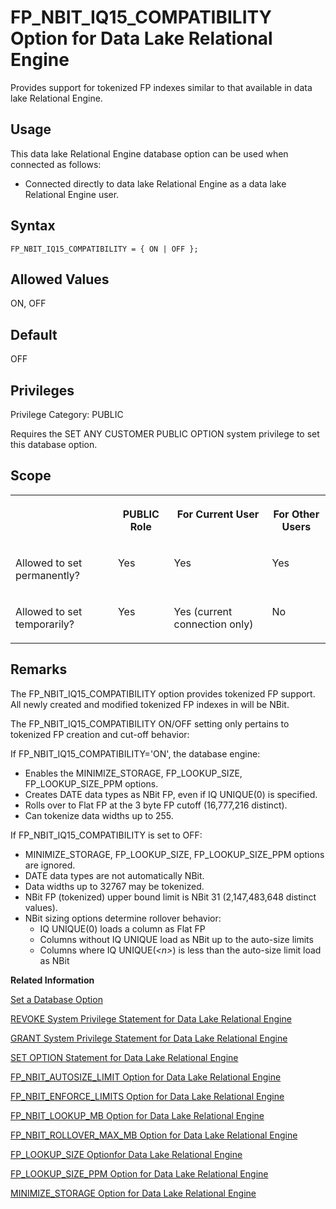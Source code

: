 <!-- loioa874375084f21015bab3df18885053fc -->

# FP\_NBIT\_IQ15\_COMPATIBILITY Option for Data Lake Relational Engine

Provides support for tokenized FP indexes similar to that available in data lake Relational Engine.



<a name="loioa874375084f21015bab3df18885053fc__section_d3p_24q_znb"/>

## Usage

This data lake Relational Engine database option can be used when connected as follows:

-   Connected directly to data lake Relational Engine as a data lake Relational Engine user.



## Syntax

```
FP_NBIT_IQ15_COMPATIBILITY = { ON | OFF };
```



## Allowed Values

ON, OFF



## Default

OFF



<a name="loioa874375084f21015bab3df18885053fc__section_k3c_gxb_3qb"/>

## Privileges

Privilege Category: PUBLIC

Requires the SET ANY CUSTOMER PUBLIC OPTION system privilege to set this database option.



## Scope


<table>
<tr>
<th valign="top">

 

</th>
<th valign="top">

PUBLIC Role

</th>
<th valign="top">

For Current User

</th>
<th valign="top">

For Other Users

</th>
</tr>
<tr>
<td valign="top">

Allowed to set permanently?

</td>
<td valign="top">

Yes

</td>
<td valign="top">

Yes

</td>
<td valign="top">

Yes

</td>
</tr>
<tr>
<td valign="top">

Allowed to set temporarily?

</td>
<td valign="top">

Yes

</td>
<td valign="top">

Yes \(current connection only\)

</td>
<td valign="top">

No

</td>
</tr>
</table>



## Remarks

The FP\_NBIT\_IQ15\_COMPATIBILITY option provides tokenized FP support. All newly created and modified tokenized FP indexes in will be NBit.

The FP\_NBIT\_IQ15\_COMPATIBILITY ON/OFF setting only pertains to tokenized FP creation and cut-off behavior:

If FP\_NBIT\_IQ15\_COMPATIBILITY='ON', the database engine:

-   Enables the MINIMIZE\_STORAGE, FP\_LOOKUP\_SIZE, FP\_LOOKUP\_SIZE\_PPM options.
-   Creates DATE data types as NBit FP, even if IQ UNIQUE\(0\) is specified.
-   Rolls over to Flat FP at the 3 byte FP cutoff \(16,777,216 distinct\).
-   Can tokenize data widths up to 255.

If FP\_NBIT\_IQ15\_COMPATIBILITY is set to OFF:

-   MINIMIZE\_STORAGE, FP\_LOOKUP\_SIZE, FP\_LOOKUP\_SIZE\_PPM options are ignored.
-   DATE data types are not automatically NBit.
-   Data widths up to 32767 may be tokenized.
-   NBit FP \(tokenized\) upper bound limit is NBit 31 \(2,147,483,648 distinct values\).
-   NBit sizing options determine rollover behavior:
    -   IQ UNIQUE\(0\) loads a column as Flat FP
    -   Columns without IQ UNIQUE load as NBit up to the auto-size limits
    -   Columns where IQ UNIQUE\(*<n\>*\) is less than the auto-size limit load as NBit


**Related Information**  


[Set a Database Option](set-a-database-option-0dcb893.md "You set options with the SET OPTION statement.")

[REVOKE System Privilege Statement for Data Lake Relational Engine](../080-sql-statements/revoke-system-privilege-statement-for-data-lake-relational-engine-a3eadda.md "Removes specific system privileges from specific users and the right to administer the privilege.")

[GRANT System Privilege Statement for Data Lake Relational Engine](../080-sql-statements/grant-system-privilege-statement-for-data-lake-relational-engine-a3dfcb0.md "Grants specific system privileges to users or roles, with or without administrative rights.")

[SET OPTION Statement for Data Lake Relational Engine](../080-sql-statements/set-option-statement-for-data-lake-relational-engine-a625da7.md "Changes options that affect the behavior of the database and its compatibility with Transact-SQL. Setting the value of an option can change the behavior for all users or an individual user, in either a temporary or permanent scope.")

[FP\_NBIT\_AUTOSIZE\_LIMIT Option for Data Lake Relational Engine](fp-nbit-autosize-limit-option-for-data-lake-relational-engine-a873755.md "Limits the number of distinct values in columns that implicitly load as NBit FP.")

[FP\_NBIT\_ENFORCE\_LIMITS Option for Data Lake Relational Engine](fp-nbit-enforce-limits-option-for-data-lake-relational-engine-a874045.md "Enforces sizing limits for explicit and implicit NBit columns.")

[FP\_NBIT\_LOOKUP\_MB Option for Data Lake Relational Engine](fp-nbit-lookup-mb-option-for-data-lake-relational-engine-a873a52.md "Limits the total dictionary size per column for implicit NBit FP columns.")

[FP\_NBIT\_ROLLOVER\_MAX\_MB Option for Data Lake Relational Engine](fp-nbit-rollover-max-mb-option-for-data-lake-relational-engine-a873d4b.md "Sets a threshold for the total dictionary size for implicit NBit rollovers to Flat FP.")

[FP\_LOOKUP\_SIZE Optionfor Data Lake Relational Engine](fp-lookup-size-optionfor-data-lake-relational-engine-a63673f.md "Specifies the number of lookup pages and cache memory allocated for Lookup FP indexes in data lake Relational Engine databases.")

[FP\_LOOKUP\_SIZE\_PPM Option for Data Lake Relational Engine](fp-lookup-size-ppm-option-for-data-lake-relational-engine-a636a3a.md "Controls the amount of main buffer cache allocated to FP indexes in data lake Relational Engine 15databases.")

[MINIMIZE\_STORAGE Option for Data Lake Relational Engine](minimize-storage-option-for-data-lake-relational-engine-a64115e.md "Minimizes use of storagespace for newly created columns in data lake Relational Engine databases.")

